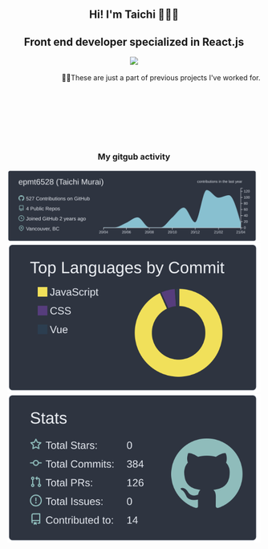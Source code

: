 <br />
<br />
<br />
<br />
<br />
<br />

<div align='center'>
  <h2>Hi! I'm Taichi 👨🏻‍💻</h2>
  <h2>Front end developer specialized in React.js</h2>
  <img src='https://user-images.githubusercontent.com/53918541/113741686-c1870e00-96b6-11eb-85ce-c844c2eafa37.png' />
  <p  align='right'>☝🏻These are just a part of previous projects I've worked for.</p>
</div>

<br />
<br />
<br />
<br />
<br />
<br />

<div align='center'>
  <h3>My gitgub activity</h3>
  <img src='https://raw.githubusercontent.com/epmt6528/epmt6528/main/profile-summary-card-output/nord_dark/0-profile-details.svg' />
  <img src='https://raw.githubusercontent.com/epmt6528/epmt6528/main/profile-summary-card-output/nord_dark/2-most-commit-language.svg' />
  <img src='https://raw.githubusercontent.com/epmt6528/epmt6528/main/profile-summary-card-output/nord_dark/3-stats.svg' />
</div>

<br />
<br />
<br />
<br />
<br />
<br />
